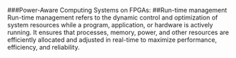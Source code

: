 ###Power-Aware Computing Systems on FPGAs:
##Run-time management
Run-time management refers to the dynamic control and optimization of system resources while a program, application, or hardware is actively running. 
It ensures that processes, memory, power, and other resources are efficiently allocated and adjusted in real-time to maximize performance, efficiency, and reliability.

